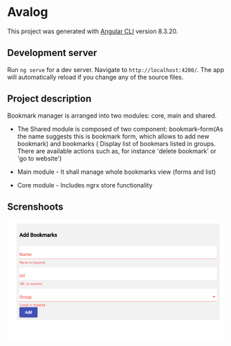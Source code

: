 # Avalog

This project was generated with [Angular CLI](https://github.com/angular/angular-cli) version 8.3.20.

## Development server

Run `ng serve` for a dev server. Navigate to `http://localhost:4200/`. The app will automatically reload if you change any of the source files.

## Project description
Bookmark manager is arranged into two modules: core, main and shared.
- The Shared module is composed of two component: bookmark-form(As the name suggests this    is bookmark form,  which allows to add new bookmark) and bookmarks ( Display list of       bookmars listed in groups. There are available actions such as, for instance 'delete       bookmark' or 'go to website')

- Main module - It shall manage whole bookmarks view (forms and list)

- Core module - Includes ngrx store functionality

## Screnshoots

![Alt text](https://raw.githubusercontent.com/matichor/bookmarks/master/bookmark_form_validation.PNG "Bookmark form validation")